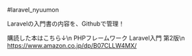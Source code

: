 #laravel_nyuumon

Laravelの入門書の内容を、Githubで管理！

購読した本はこちら↓\n
PHPフレームワーク Laravel入門 第2版\n
https://www.amazon.co.jp/dp/B07CLLW4MX/
